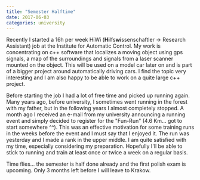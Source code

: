 ```yaml
---
title: "Semester Halftime"
date: 2017-06-03
categories: university
---
```

Recently I started a 16h per week HiWi (<b>Hi</b>lfs<b>wi</b>ssenschaftler -> Research Assistant) job at the Institute for Automatic Control. My work is concentrating on c++ software that localizes a moving object using gps signals, a map of the surroundings and signals from a laser scanner mounted on the object. This will be used on a model car later on and is part of a bigger project around automatically driving cars. I find the topic very interesting and I am also happy to be able to work on a quite large c++ project.

Before starting the job I had a lot of free time and picked up running again. Many years ago, before university, I sometimes went running in the forest with my father, but in the following years I almost completely stopped. A month ago I received an e-mail from my university announcing a running event and simply decided to register for the "Fun-Run" (4.6 Km... got to start somewhere ^^). This was an effective motivation for some training runs in the weeks before the event and I must say that I enjoyed it. The run was yesterday and I made a rank in the upper middle. I am quite satisfied with my time, especially considering my preparation. Hopefully I'll be able to stick to running and train at least once or twice a week on a regular basis.

Time flies... the semester is half done already and the first polish exam is upcoming. Only 3 months left before I will leave to Krakow.
